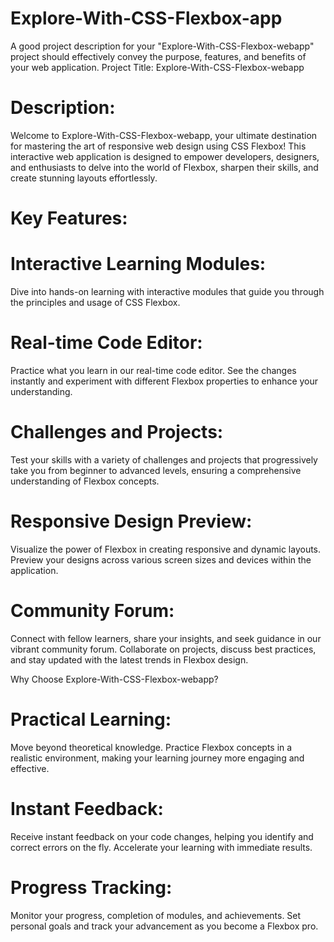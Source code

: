 # Explore-With-CSS-Flexbox-app
A good project description for your "Explore-With-CSS-Flexbox-webapp" project should effectively convey the purpose, features, and benefits of your web application.
Project Title: Explore-With-CSS-Flexbox-webapp

# Description:
Welcome to Explore-With-CSS-Flexbox-webapp, your ultimate destination for mastering the art of responsive web design using CSS Flexbox! This interactive web application is designed to empower developers, designers, and enthusiasts to delve into the world of Flexbox, sharpen their skills, and create stunning layouts effortlessly.

# Key Features:

# Interactive Learning Modules:
Dive into hands-on learning with interactive modules that guide you through the principles and usage of CSS Flexbox.

# Real-time Code Editor: 
Practice what you learn in our real-time code editor. See the changes instantly and experiment with different Flexbox properties to enhance your understanding.

# Challenges and Projects:
Test your skills with a variety of challenges and projects that progressively take you from beginner to advanced levels, ensuring a comprehensive understanding of Flexbox concepts.

# Responsive Design Preview: 
Visualize the power of Flexbox in creating responsive and dynamic layouts. Preview your designs across various screen sizes and devices within the application.

# Community Forum:
Connect with fellow learners, share your insights, and seek guidance in our vibrant community forum. Collaborate on projects, discuss best practices, and stay updated with the latest trends in Flexbox design.

Why Choose Explore-With-CSS-Flexbox-webapp?

# Practical Learning:
Move beyond theoretical knowledge. Practice Flexbox concepts in a realistic environment, making your learning journey more engaging and effective.

# Instant Feedback:
Receive instant feedback on your code changes, helping you identify and correct errors on the fly. Accelerate your learning with immediate results.

# Progress Tracking:
Monitor your progress, completion of modules, and achievements. Set personal goals and track your advancement as you become a Flexbox pro.


